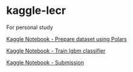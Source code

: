 # kaggle-lecr

For personal study

[Kaggle Notebook - Prepare dataset using Polars](https://www.kaggle.com/code/sunghyunjun/lecr-prepare-dataset-ct)

[Kaggle Notebook - Train lgbm classifier](https://www.kaggle.com/code/sunghyunjun/lecr-train-lgbmclassifier)

[Kaggle Notebook - Submission](https://www.kaggle.com/code/sunghyunjun/lecr-submission-ct-ret-only)
